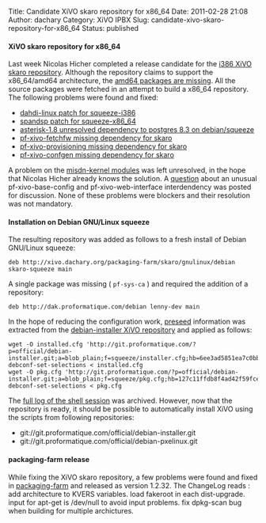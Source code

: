 Title: Candidate XiVO skaro repository for x86_64
Date: 2011-02-28 21:08
Author: dachary
Category: XiVO IPBX
Slug: candidate-xivo-skaro-repository-for-x86_64
Status: published

#### XiVO skaro repository for x86\_64

Last week Nicolas Hicher completed a release candidate for the [i386
XiVO skaro
repository](http://dak.proformatique.com/debian/dists/squeeze-xivo-skaro-dev/).
Although the repository claims to support the x86\_64/amd64
architecture, the [amd64 packages are
missing](http://dak.proformatique.com/debian/dists/squeeze-xivo-skaro-dev/main/binary-amd64/Packages).
All the source packages were fetched in an attempt to build a x86\_64
repository. The following problems were found and fixed:

-   [dahdi-linux patch for
    squeeze-i386](https://projects.proformatique.com/issues/1998)
-   [spandsp patch for
    squeeze-x86\_64](https://projects.proformatique.com/issues/1999)
-   [asterisk-1.8 unresolved dependency to postgres 8.3 on
    debian/squeeze](https://projects.proformatique.com/issues/2000)
-   [pf-xivo-fetchfw missing dependency for
    skaro](https://projects.proformatique.com/issues/2001)
-   [pf-xivo-provisioning missing dependency for
    skaro](https://projects.proformatique.com/issues/2002)
-   [pf-xivo-confgen missing dependency for
    skaro](https://projects.proformatique.com/issues/2006)

A problem on the [misdn-kernel
modules](https://projects.proformatique.com/issues/2003) was left
unresolved, in the hope that Nicolas Hicher already knows the solution.
A [question](https://projects.proformatique.com/issues/2007) about an
unusual pf-xivo-base-config and pf-xivo-web-interface interdendency was
posted for discussion. None of these problems were blockers and their
resolution was not mandatory.

#### Installation on Debian GNU/Linux squeeze

The resulting repository was added as follows to a fresh install of
Debian GNU/Linux squeeze:

~~~
deb http://xivo.dachary.org/packaging-farm/skaro/gnulinux/debian skaro-squeeze main
~~~


A single package was missing ( `pf-sys-ca` ) and required the addition
of a repository:

~~~
deb http://dak.proformatique.com/debian lenny-dev main
~~~


In the hope of reducing the configuration work,
[preseed](http://wiki.debian.org/DebianInstaller/Preseed) information
was extracted from the [debian-installer XiVO
repository](git://git.proformatique.com/official/debian-installer.git)
and applied as follows:

~~~
wget -O installed.cfg 'http://git.proformatique.com/?p=official/debian-installer.git;a=blob_plain;f=squeeze/installer.cfg;hb=6ee3ad5851ea7c0bb841cbd05e53835f483dd867'
debconf-set-selections < installed.cfg
wget -O pkg.cfg 'http://git.proformatique.com/?p=official/debian-installer.git;a=blob_plain;f=squeeze/pkg.cfg;hb=127c11ffdb8f4ad42f59fce971f274cd0e079745'
debconf-set-selections < pkg.cfg
~~~


The [full log of the shell
session](http://xivo.dachary.org/2011-02-28-manual-installation.txt) was
archived. However, now that the repository is ready, it should be
possible to automatically install XiVO using the scripts from following
repositories:

-   git://git.proformatique.com/official/debian-installer.git
-   git://git.proformatique.com/official/debian-pxelinux.git

#### packaging-farm release

While fixing the XiVO skaro repository, a few problems were found and
fixed in [packaging-farm](http://packaging-farm.dachary.org/) and
released as version 1.2.32. The ChangeLog reads : add architecture to
KVERS variables. load fakeroot in each dist-upgrade. input for apt-get
is /dev/null to avoid input problems. fix dpkg-scan bug when building
for multiple archictures.

</p>


